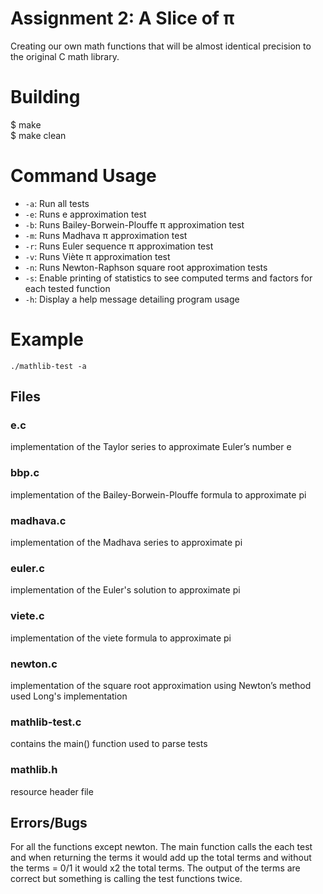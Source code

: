 # Assignment 2: A Slice of π
Creating our own math functions that will be almost identical precision to the original C math library. 

# Building
$ make\
$ make clean

# Command Usage
- <code>-a</code>: Run all tests
- <code>-e</code>: Runs e approximation test
- <code>-b</code>: Runs Bailey-Borwein-Plouffe π approximation test
- <code>-m</code>: Runs Madhava π approximation test
- <code>-r</code>: Runs Euler sequence π approximation test
- <code>-v</code>: Runs Viète π approximation test
- <code>-n</code>: Runs Newton-Raphson square root approximation tests
- <code>-s</code>: Enable printing of statistics to see computed terms and factors for each tested function
- <code>-h</code>: Display a help message detailing program usage

# Example
```
./mathlib-test -a
```

## Files

### e.c
implementation of the Taylor series to approximate Euler’s number e

### bbp.c
implementation of the Bailey-Borwein-Plouffe formula to approximate pi

### madhava.c
implementation of the Madhava series to approximate pi 

### euler.c
implementation of the Euler's solution to approximate pi

### viete.c
implementation of the viete formula to approximate pi

### newton.c
implementation of the square root approximation using Newton’s method \
used Long's implementation

### mathlib-test.c
contains the main() function used to parse tests

### mathlib.h
resource header file

## Errors/Bugs
For all the functions except newton. The main function calls the each test and when returning the terms it would add up the total terms and without the terms = 0/1 it would x2 the total terms. The output of the terms are correct but something is calling the test functions twice.
